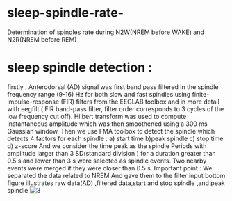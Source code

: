 # sleep-spindle-rate-
Determination of spindles rate  during N2W(NREM before WAKE) and N2R(NREM before REM)
# sleep spindle detection : 
firstly , Anterodorsal (AD) signal was first band pass filtered in the spindle frequency range (9-16) Hz for both slow and fast spindles using finite-impulse-response (FIR) 
filters from the EEGLAB toolbox and in more detail with eegfilt  ( FIR band-pass filter, filter order corresponds to 3 cycles of the low frequency cut off). 
Hilbert transform was used to compute instantaneous amplitude which was then smoothened using a 300 ms Gaussian window.
Then we use FMA toolbox to detect the spindle which detects 4 factors for each spindle :
a) start time
b)peak spindle
c) stop time
d) z-score
And we consider the time peak as the spindle
Periods  with amplitude larger than 3 SD(standard division ) for a duration greater than 0.5 s and lower than 3 s were selected as spindle events. Two nearby events were merged if they were closer than 0.5 s. 
Important point : We separated the data related to NREM And gave them to the filter input
bottom  figure illustrates   raw data(AD) ,filtered data,start and stop spindle ,and peak spindle 
![3](https://github.com/mohamad9014/spindle-rate-/assets/121359931/b9fd95c1-4368-44d7-a94a-e4a05729a72c)






